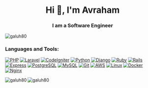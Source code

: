 <h1 align="center">Hi 👋, I'm Avraham</h1>
<h3 align="center">I am a Software Engineer</h3>

<p align="left"> <img src="https://komarev.com/ghpvc/?username=galuh80&label=Profile%20views&color=0e75b6&style=flat" alt="galuh80" /> </p>

<h3 align="left">Languages and Tools:</h3>
<p align="left">
  <a href="https://www.php.net/" target="_blank"><img src="https://img.shields.io/badge/PHP-777BB4?style=for-the-badge&logo=php&logoColor=white" alt="PHP" /></a>
  <a href="https://laravel.com/" target="_blank"><img src="https://img.shields.io/badge/Laravel-FF2D20?style=for-the-badge&logo=laravel&logoColor=white" alt="Laravel" /></a>
  <a href="https://codeigniter.com" target="_blank"><img src="https://img.shields.io/badge/CodeIgniter-EF4223?style=for-the-badge&logo=codeigniter&logoColor=white" alt="CodeIgniter" /></a>
  <a href="https://www.python.org" target="_blank"><img src="https://img.shields.io/badge/Python-3776AB?style=for-the-badge&logo=python&logoColor=white" alt="Python" /></a>
  <a href="https://www.djangoproject.com/" target="_blank"><img src="https://img.shields.io/badge/Django-092E20?style=for-the-badge&logo=django&logoColor=white" alt="Django" /></a>
  <a href="https://www.ruby-lang.org/en/" target="_blank"><img src="https://img.shields.io/badge/Ruby-CC342D?style=for-the-badge&logo=ruby&logoColor=white" alt="Ruby" /></a>
  <a href="https://rubyonrails.org" target="_blank"><img src="https://img.shields.io/badge/Rails-CC0000?style=for-the-badge&logo=rubyonrails&logoColor=white" alt="Rails" /></a>
  <a href="https://expressjs.com" target="_blank"><img src="https://img.shields.io/badge/Express.js-000000?style=for-the-badge&logo=express&logoColor=white" alt="Express" /></a>
  <a href="https://www.postgresql.org" target="_blank"><img src="https://img.shields.io/badge/PostgreSQL-336791?style=for-the-badge&logo=postgresql&logoColor=white" alt="PostgreSQL" /></a>
  <a href="https://www.mysql.com/" target="_blank"><img src="https://img.shields.io/badge/MySQL-4479A1?style=for-the-badge&logo=mysql&logoColor=white" alt="MySQL" /></a>
  <a href="https://git-scm.com/" target="_blank"><img src="https://img.shields.io/badge/Git-F05032?style=for-the-badge&logo=git&logoColor=white" alt="Git" /></a>
  <a href="https://aws.amazon.com" target="_blank"><img src="https://img.shields.io/badge/AWS-232F3E?style=for-the-badge&logo=amazonaws&logoColor=white" alt="AWS" /></a>
  <a href="https://www.linux.org/" target="_blank"><img src="https://img.shields.io/badge/Linux-FCC624?style=for-the-badge&logo=linux&logoColor=black" alt="Linux" /></a>
  <a href="https://www.docker.com/" target="_blank"><img src="https://img.shields.io/badge/Docker-2496ED?style=for-the-badge&logo=docker&logoColor=white" alt="Docker" /></a>
  <a href="https://www.nginx.com" target="_blank"><img src="https://img.shields.io/badge/Nginx-009639?style=for-the-badge&logo=nginx&logoColor=white" alt="Nginx" /></a>
</p>

<p><img align="left" src="https://github-readme-stats.vercel.app/api/top-langs?username=galuh80&show_icons=true&locale=en&layout=compact" alt="galuh80" /></p>

<p><img align="center" src="https://github-readme-streak-stats.herokuapp.com/?user=galuh80&" alt="galuh80" /></p>
